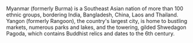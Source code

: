 Myanmar (formerly Burma) is a Southeast Asian nation of more than 100 ethnic groups,
bordering India, Bangladesh, China, Laos and Thailand. Yangon (formerly Rangoon), the country's largest city, 
is home to bustling markets, 
numerous parks and lakes, and the towering, 
gilded Shwedagon Pagoda, which contains Buddhist relics and dates to the 6th century.
